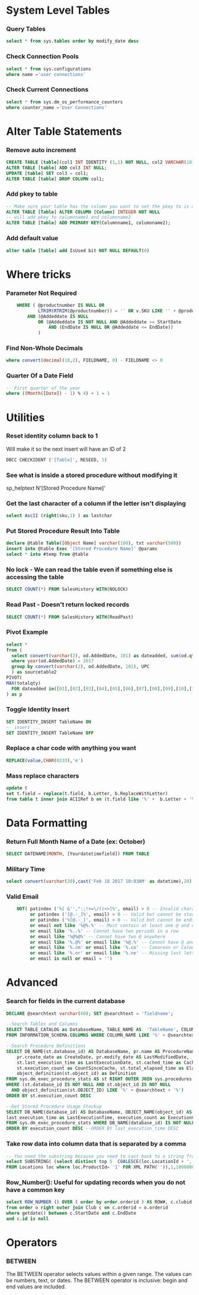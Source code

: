 # System Level Tables #
### Query Tables
```sql
select * from sys.tables order by modify_date desc
```
### Check Connection Pools ###
```sql
select * from sys.configurations
where name ='user connections'
```
### Check Current Connections ###
```sql
select * from sys.dm_os_performance_counters
where counter_name ='User Connections'
```
# Alter Table Statements #
### Remove auto increment ##
```sql
CREATE TABLE [table](col1 INT IDENTITY (1,1) NOT NULL, col2 VARCHAR(10) NULL); 
ALTER TABLE [table] ADD col3 INT NULL; 
UPDATE [table] SET col3 = col1; 
ALTER TABLE [table] DROP COLUMN col1; 
```
### Add pkey to table
```sql
-- Make sure your table has the column you want to set the pkey to is an int
ALTER TABLE [Table] ALTER COLUMN [Column] INTEGER NOT NULL
-- will add pkey to columnname1 and columnname2
ALTER TABLE [Table] ADD PRIMARY KEY(Columnname1, columnname2); 
```
### Add default value ###
```sql
alter table [Table] add IsUsed bit NOT NULL DEFAULT(0)
```

# Where tricks
### Parameter Not Required ###
```sql
	WHERE ( @productnumber IS NULL OR 
			LTRIM(RTRIM(@productnumber)) = '' OR v.SKU LIKE '' + @productnumber + '%')
		AND (@Addeddate IS NULL 
			OR (@Addeddate IS NOT NULL AND @Addeddate >= StartDate 
				AND (EndDate IS NULL OR @Addeddate <= EndDate))
			)
```
### Find Non-Whole Decimals ###
```sql
where convert(decimal(18,2), FIELDNAME, 0) - FIELDNAME <> 0
```
### Quarter Of a Date Field  ###
```sql
-- First quarter of the year
where ((Month([Date]) - 1) % 4) + 1 = 1
```

# Utilities
### Reset identity column back to 1
Will make it so the next insert will have an ID of 2
```sql
DBCC CHECKIDENT ('[Table]', RESEED, 1)
```
### See what is inside a stored procedure without modifying it
sp_helptext N'[Stored Procedure Name]'

### Get the last character of a column if the letter isn't displaying
```sql
select AscII (right(sku,1) ) as lastchar 
```

### Put Stored Procedure Result Into Table
```sql
declare @table Table([Object Name] varchar(100), txt varchar(500))
insert into @table Exec '[Stored Procedure Name]' @params
select * into #temp from @table
```

### No lock - We can read the table even if something else is accessing the table
```sql
SELECT COUNT(*) FROM SalesHistory WITH(NOLOCK)
```

### Read Past - Doesn't return locked records
```sql 
SELECT COUNT(*) FROM SalesHistory WITH(ReadPast)
```

### Pivot Example
```sql
select *
from (
  select convert(varchar(2), od.AddedDate, 101) as dateadded, sum(od.qty) as totalqty, UPC from Detail od
  where year(od.AddedDate) = 2017
  group by convert(varchar(2), od.AddedDate, 101), UPC
  ) as sourcetable2
PIVOT(
MAX(totalqty)
  FOR dateadded in([01],[02],[03],[04],[05],[06],[07],[08],[09],[10],[11],[12])
) as p
```

### Toggle Identity Insert
```sql
SET IDENTITY_INSERT TableName ON
-- insert ...
SET IDENTITY_INSERT TableName OFF
```

### Replace a char code with anything you want
```sql
REPLACE(value,CHAR(0233),'e')
```

### Mass replace characters
```sql
update t
set t.field = replace(t.field, b.Letter, b.ReplaceWithLetter)
from table t inner join ACIIRef b on (t.field like '%' +  b.Letter + '%')
```
# Data Formatting
### Return Full Month Name of a Date (ex: October)
```sql
SELECT DATENAME(MONTH, [Yourdatetimefield]) FROM TABLE
```

### Military Time
```sql
select convert(varchar(20),cast('Feb 18 2017 10:03AM' as datetime),20) -- result 01-18-2017 10:03:00
```

### Valid Email ###
```sql
	NOT( patindex ('%[ &'',":;!+=\/()<>]%', email) > 0 -- Invalid characters 4 
		 or patindex ('[@.-_]%', email) > 0 -- Valid but cannot be starting character
		 or patindex ('%[@.-_]', email) > 0 -- Valid but cannot be ending character
		 or email not like '%@%.%' -- Must contain at least one @ and one .
		 or email like '%..%' -- Cannot have two periods in a row
		 or email like '%@%@%' -- Cannot have two @ anywhere
		 or email like '%.@%' or email like '%@.%' -- Cannot have @ and . next to each other
		 or email like '%.cm' or email like '%.co' -- Camaroon or Colombia? Typos. 
		 or email like '%.or' or email like '%.ne' -- Missing last letter
		 or email is null or email = '') 
```

# Advanced #
### Search for fields in the current database
```sql
DECLARE @searchtext varchar(60); SET @searchtext = 'fieldname';

--Search Tables and Columns
SELECT TABLE_CATALOG as DatabaseName, TABLE_NAME AS  'TableName', COLUMN_NAME AS 'ColumnName'
FROM INFORMATION_SCHEMA.COLUMNS WHERE COLUMN_NAME LIKE '%' + @searchtext + '%' ORDER BY TableName, ColumnName

--Search Procedure Definitions
SELECT DB_NAME(st.database_id) AS DatabaseName, pr.name AS ProcedureName, 
    pr.create_date as CreateDate, pr.modify_date AS LastModifiedDate,
    st.last_execution_time as LastExecutionDate, st.cached_time as CachedDate, 
    st.execution_count as CountSinceCache, st.total_elapsed_time as ElapsedTimeSinceCache, 
    object_definition(st.object_id) as Definition
FROM sys.dm_exec_procedure_stats AS st RIGHT OUTER JOIN sys.procedures AS pr ON st.object_id = pr.object_id
WHERE (st.database_id IS NOT NULL AND st.object_id IS NOT NULL 
  AND object_definition(st.OBJECT_ID) LIKE '%' + @searchtext + '%')
ORDER BY st.execution_count DESC

--Get Stored Procedure Usage Stackup
SELECT DB_NAME(database_id) AS DatabaseName, OBJECT_NAME(object_id) AS StoredProcedure, cached_time as CachedTime, 
last_execution_time as LastExecutionTime, execution_count as ExecutionCount
FROM sys.dm_exec_procedure_stats WHERE DB_NAME(database_id) IS NOT NULL AND OBJECT_NAME(object_id) IS NOT NULL
ORDER BY execution_count DESC --ORDER BY last_execution_time DESC
```
### Take row data into column data that is separated by a comma ###
```sql
-- You need the substring because you need to cast back to a string from the xml path
select SUBSTRING( (select distinct top 5  COALESCE(loc.LocationId + ', ','')
FROM Locations loc where loc.ProductId= '1' FOR XML PATH('')),1,10000000)
```

### Row_Number(): Useful for updating records when you do not have a common key ###
```sql
select ROW_NUMBER () OVER ( order by order.orderid ) AS ROW#, c.clubid
from order o right outer join Club c on c.orderid = o.orderid
where getdate() between c.StartDate and c.EndDate
and c.id is null
```

# Operators #
### BETWEEN ###
The BETWEEN operator selects values within a given range. The values can be numbers, text, or dates. The BETWEEN operator is inclusive: begin and end values are included.


